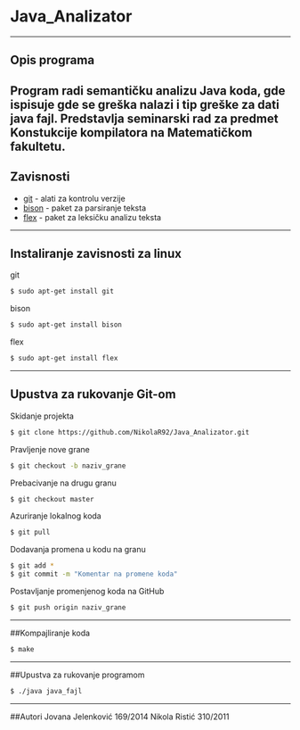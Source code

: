 # Java_Analizator

---
## Opis programa
Program radi semantičku analizu Java koda, gde ispisuje gde se greška nalazi i tip greške za dati java fajl.
Predstavlja seminarski rad za predmet Konstukcije kompilatora na Matematičkom fakultetu.
---
## Zavisnosti
* [git](https://git-scm.com/) - alati za kontrolu verzije
* [bison](https://www.gnu.org/software/bison/) - paket za parsiranje teksta
* [flex](https://www.gnu.org/software/flex/) -  paket za leksičku analizu teksta
---
## Instaliranje zavisnosti za linux
git
```sh
$ sudo apt-get install git
```
bison
```sh
$ sudo apt-get install bison
```
flex
```sh
$ sudo apt-get install flex
```
---
## Upustva za rukovanje Git-om
Skidanje projekta
```sh
$ git clone https://github.com/NikolaR92/Java_Analizator.git
```
Pravljenje nove grane
```sh
$ git checkout -b naziv_grane
```
Prebacivanje na drugu granu
```sh
$ git checkout master
```
Azuriranje lokalnog koda
```sh
$ git pull
```
Dodavanja promena u kodu na granu
```sh
$ git add *
$ git commit -m "Komentar na promene koda" 
```
Postavljanje promenjenog koda na GitHub
```sh
$ git push origin naziv_grane
```
---

##Kompajliranje koda
```sh
$ make
```
---
##Upustva za rukovanje programom
```sh
$ ./java java_fajl
```
---
##Autori
Jovana Jelenković 169/2014
Nikola Ristić 310/2011

